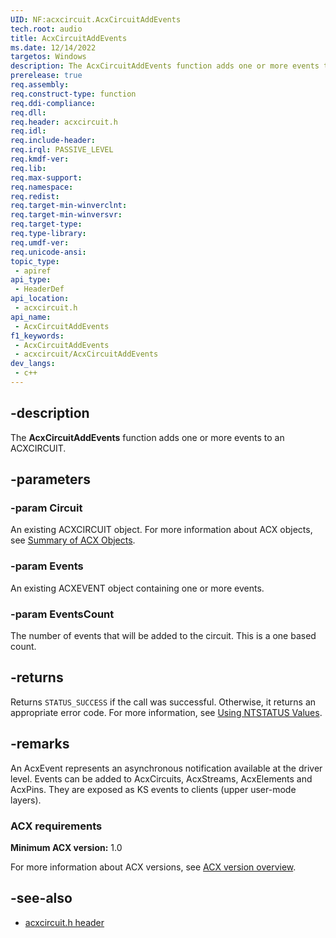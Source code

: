```yaml
---
UID: NF:acxcircuit.AcxCircuitAddEvents
tech.root: audio
title: AcxCircuitAddEvents
ms.date: 12/14/2022
targetos: Windows
description: The AcxCircuitAddEvents function adds one or more events to an ACXCIRCUIT.
prerelease: true
req.assembly: 
req.construct-type: function
req.ddi-compliance: 
req.dll: 
req.header: acxcircuit.h
req.idl: 
req.include-header: 
req.irql: PASSIVE_LEVEL
req.kmdf-ver: 
req.lib: 
req.max-support: 
req.namespace: 
req.redist: 
req.target-min-winverclnt: 
req.target-min-winversvr: 
req.target-type: 
req.type-library: 
req.umdf-ver: 
req.unicode-ansi: 
topic_type:
 - apiref
api_type:
 - HeaderDef
api_location:
 - acxcircuit.h
api_name:
 - AcxCircuitAddEvents
f1_keywords:
 - AcxCircuitAddEvents
 - acxcircuit/AcxCircuitAddEvents
dev_langs:
 - c++
---
```


## -description

The **AcxCircuitAddEvents** function adds one or more events to an ACXCIRCUIT.

## -parameters

### -param Circuit

An existing ACXCIRCUIT object.  For more information about ACX objects, see [Summary of ACX Objects](/windows-hardware/drivers/audio/acx-summary-of-objects).

### -param Events

An existing ACXEVENT object containing one or more events.

### -param EventsCount

The number of events that will be added to the circuit. This is a one based count.

## -returns

Returns `STATUS_SUCCESS` if the call was successful. Otherwise, it returns an appropriate error code. For more information, see [Using NTSTATUS Values](/windows-hardware/drivers/kernel/using-ntstatus-values).

## -remarks

An AcxEvent represents an asynchronous notification available at the driver level. Events can be added to AcxCircuits, AcxStreams, AcxElements and AcxPins. They are exposed as KS events to clients (upper user-mode layers).

### ACX requirements

**Minimum ACX version:** 1.0

For more information about ACX versions, see [ACX version overview](/windows-hardware/drivers/audio/acx-version-overview).

## -see-also

- [acxcircuit.h header](index.md)
